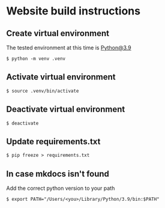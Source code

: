 # Website build instructions

## Create virtual environment
The tested environment at this time is Python@3.9

```shell
$ python -m venv .venv
```

## Activate virtual environment
```shell
$ source .venv/bin/activate
```

## Deactivate virtual environment
```shell
$ deactivate
```

## Update requirements.txt
```shell
$ pip freeze > requirements.txt
```

## In case mkdocs isn't found
Add the correct python version to your path
```shell
$ export PATH="/Users/<you>/Library/Python/3.9/bin:$PATH"
```
